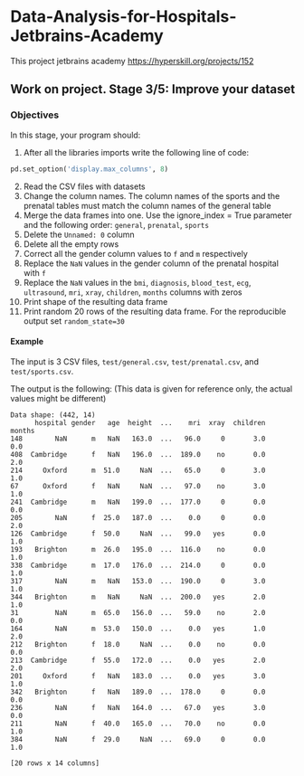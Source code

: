# Data-Analysis-for-Hospitals-Jetbrains-Academy
This project jetbrains academy https://hyperskill.org/projects/152

## Work on project. Stage 3/5: Improve your dataset
### Objectives

In this stage, your program should:

1. After all the libraries imports write the following line of code:
```python
pd.set_option('display.max_columns', 8)
```
2. Read the CSV files with datasets
3. Change the column names. The column names of the sports and the prenatal tables must match the column names of the general table
4. Merge the data frames into one. Use the ignore_index = True parameter and the following order: ```general```, ```prenatal```, ```sports```
5. Delete the ```Unnamed: 0``` column
6. Delete all the empty rows
7. Correct all the gender column values to ```f``` and ```m``` respectively
8. Replace the ```NaN``` values in the gender column of the prenatal hospital with ```f```
9. Replace the ```NaN``` values in the ```bmi```, ```diagnosis```, ```blood_test```, ```ecg```, ```ultrasound```, ```mri```, ```xray```, ```children```, ```months``` columns with zeros
10. Print shape of the resulting data frame
11. Print random 20 rows of the resulting data frame. For the reproducible output set ```random_state=30```

#### Example
The input is 3 CSV files, ```test/general.csv```, ```test/prenatal.csv```, and ```test/sports.csv```.

The output is the following:
(This data is given for reference only, the actual values might be different)

```shell
Data shape: (442, 14)
      hospital gender   age  height  ...    mri  xray  children  months
148        NaN      m   NaN   163.0  ...   96.0     0       3.0     0.0
408  Cambridge      f   NaN   196.0  ...  189.0    no       0.0     2.0
214     Oxford      m  51.0     NaN  ...   65.0     0       3.0     1.0
67      Oxford      f   NaN     NaN  ...   97.0    no       3.0     1.0
241  Cambridge      m   NaN   199.0  ...  177.0     0       0.0     0.0
205        NaN      f  25.0   187.0  ...    0.0     0       0.0     2.0
126  Cambridge      f  50.0     NaN  ...   99.0   yes       0.0     1.0
193   Brighton      m  26.0   195.0  ...  116.0    no       0.0     1.0
338  Cambridge      m  17.0   176.0  ...  214.0     0       0.0     1.0
317        NaN      m   NaN   153.0  ...  190.0     0       3.0     1.0
344   Brighton      m   NaN     NaN  ...  200.0   yes       2.0     1.0
31         NaN      m  65.0   156.0  ...   59.0    no       2.0     0.0
164        NaN      m  53.0   150.0  ...    0.0   yes       1.0     2.0
212   Brighton      f  18.0     NaN  ...    0.0    no       0.0     0.0
213  Cambridge      f  55.0   172.0  ...    0.0   yes       2.0     2.0
201     Oxford      f   NaN   183.0  ...    0.0   yes       3.0     1.0
342   Brighton      f   NaN   189.0  ...  178.0     0       0.0     0.0
236        NaN      f   NaN   164.0  ...   67.0   yes       3.0     0.0
211        NaN      f  40.0   165.0  ...   70.0    no       0.0     1.0
384        NaN      f  29.0     NaN  ...   69.0     0       0.0     1.0

[20 rows x 14 columns]
```
